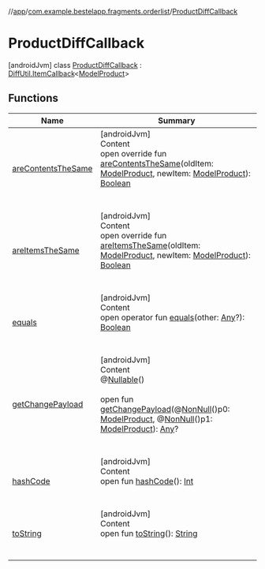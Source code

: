 //[app](../../index.md)/[com.example.bestelapp.fragments.orderlist](../index.md)/[ProductDiffCallback](index.md)



# ProductDiffCallback  
 [androidJvm] class [ProductDiffCallback](index.md) : [DiffUtil.ItemCallback](https://developer.android.com/reference/kotlin/androidx/recyclerview/widget/DiffUtil.ItemCallback.html)<[ModelProduct](../../com.example.bestelapp.data.product/-model-product/index.md)>    


## Functions  
  
|  Name|  Summary| 
|---|---|
| <a name="com.example.bestelapp.fragments.orderlist/ProductDiffCallback/areContentsTheSame/#com.example.bestelapp.data.product.ModelProduct#com.example.bestelapp.data.product.ModelProduct/PointingToDeclaration/"></a>[areContentsTheSame](are-contents-the-same.md)| <a name="com.example.bestelapp.fragments.orderlist/ProductDiffCallback/areContentsTheSame/#com.example.bestelapp.data.product.ModelProduct#com.example.bestelapp.data.product.ModelProduct/PointingToDeclaration/"></a>[androidJvm]  <br>Content  <br>open override fun [areContentsTheSame](are-contents-the-same.md)(oldItem: [ModelProduct](../../com.example.bestelapp.data.product/-model-product/index.md), newItem: [ModelProduct](../../com.example.bestelapp.data.product/-model-product/index.md)): [Boolean](https://kotlinlang.org/api/latest/jvm/stdlib/kotlin/-boolean/index.html)  <br><br><br>
| <a name="com.example.bestelapp.fragments.orderlist/ProductDiffCallback/areItemsTheSame/#com.example.bestelapp.data.product.ModelProduct#com.example.bestelapp.data.product.ModelProduct/PointingToDeclaration/"></a>[areItemsTheSame](are-items-the-same.md)| <a name="com.example.bestelapp.fragments.orderlist/ProductDiffCallback/areItemsTheSame/#com.example.bestelapp.data.product.ModelProduct#com.example.bestelapp.data.product.ModelProduct/PointingToDeclaration/"></a>[androidJvm]  <br>Content  <br>open override fun [areItemsTheSame](are-items-the-same.md)(oldItem: [ModelProduct](../../com.example.bestelapp.data.product/-model-product/index.md), newItem: [ModelProduct](../../com.example.bestelapp.data.product/-model-product/index.md)): [Boolean](https://kotlinlang.org/api/latest/jvm/stdlib/kotlin/-boolean/index.html)  <br><br><br>
| <a name="kotlin/Any/equals/#kotlin.Any?/PointingToDeclaration/"></a>[equals](../../com.example.bestelapp.repository/-product-repository/index.md#%5Bkotlin%2FAny%2Fequals%2F%23kotlin.Any%3F%2FPointingToDeclaration%2F%5D%2FFunctions%2F-1734719689)| <a name="kotlin/Any/equals/#kotlin.Any?/PointingToDeclaration/"></a>[androidJvm]  <br>Content  <br>open operator fun [equals](../../com.example.bestelapp.repository/-product-repository/index.md#%5Bkotlin%2FAny%2Fequals%2F%23kotlin.Any%3F%2FPointingToDeclaration%2F%5D%2FFunctions%2F-1734719689)(other: [Any](https://kotlinlang.org/api/latest/jvm/stdlib/kotlin/-any/index.html)?): [Boolean](https://kotlinlang.org/api/latest/jvm/stdlib/kotlin/-boolean/index.html)  <br><br><br>
| <a name="androidx.recyclerview.widget/DiffUtil.ItemCallback/getChangePayload/#com.example.bestelapp.data.product.ModelProduct#com.example.bestelapp.data.product.ModelProduct/PointingToDeclaration/"></a>[getChangePayload](index.md#%5Bandroidx.recyclerview.widget%2FDiffUtil.ItemCallback%2FgetChangePayload%2F%23com.example.bestelapp.data.product.ModelProduct%23com.example.bestelapp.data.product.ModelProduct%2FPointingToDeclaration%2F%5D%2FFunctions%2F-1734719689)| <a name="androidx.recyclerview.widget/DiffUtil.ItemCallback/getChangePayload/#com.example.bestelapp.data.product.ModelProduct#com.example.bestelapp.data.product.ModelProduct/PointingToDeclaration/"></a>[androidJvm]  <br>Content  <br>@[Nullable](https://developer.android.com/reference/kotlin/androidx/annotation/Nullable.html)()  <br>  <br>open fun [getChangePayload](index.md#%5Bandroidx.recyclerview.widget%2FDiffUtil.ItemCallback%2FgetChangePayload%2F%23com.example.bestelapp.data.product.ModelProduct%23com.example.bestelapp.data.product.ModelProduct%2FPointingToDeclaration%2F%5D%2FFunctions%2F-1734719689)(@[NonNull](https://developer.android.com/reference/kotlin/androidx/annotation/NonNull.html)()p0: [ModelProduct](../../com.example.bestelapp.data.product/-model-product/index.md), @[NonNull](https://developer.android.com/reference/kotlin/androidx/annotation/NonNull.html)()p1: [ModelProduct](../../com.example.bestelapp.data.product/-model-product/index.md)): [Any](https://kotlinlang.org/api/latest/jvm/stdlib/kotlin/-any/index.html)?  <br><br><br>
| <a name="kotlin/Any/hashCode/#/PointingToDeclaration/"></a>[hashCode](../../com.example.bestelapp.repository/-product-repository/index.md#%5Bkotlin%2FAny%2FhashCode%2F%23%2FPointingToDeclaration%2F%5D%2FFunctions%2F-1734719689)| <a name="kotlin/Any/hashCode/#/PointingToDeclaration/"></a>[androidJvm]  <br>Content  <br>open fun [hashCode](../../com.example.bestelapp.repository/-product-repository/index.md#%5Bkotlin%2FAny%2FhashCode%2F%23%2FPointingToDeclaration%2F%5D%2FFunctions%2F-1734719689)(): [Int](https://kotlinlang.org/api/latest/jvm/stdlib/kotlin/-int/index.html)  <br><br><br>
| <a name="kotlin/Any/toString/#/PointingToDeclaration/"></a>[toString](../../com.example.bestelapp.repository/-product-repository/index.md#%5Bkotlin%2FAny%2FtoString%2F%23%2FPointingToDeclaration%2F%5D%2FFunctions%2F-1734719689)| <a name="kotlin/Any/toString/#/PointingToDeclaration/"></a>[androidJvm]  <br>Content  <br>open fun [toString](../../com.example.bestelapp.repository/-product-repository/index.md#%5Bkotlin%2FAny%2FtoString%2F%23%2FPointingToDeclaration%2F%5D%2FFunctions%2F-1734719689)(): [String](https://kotlinlang.org/api/latest/jvm/stdlib/kotlin/-string/index.html)  <br><br><br>

